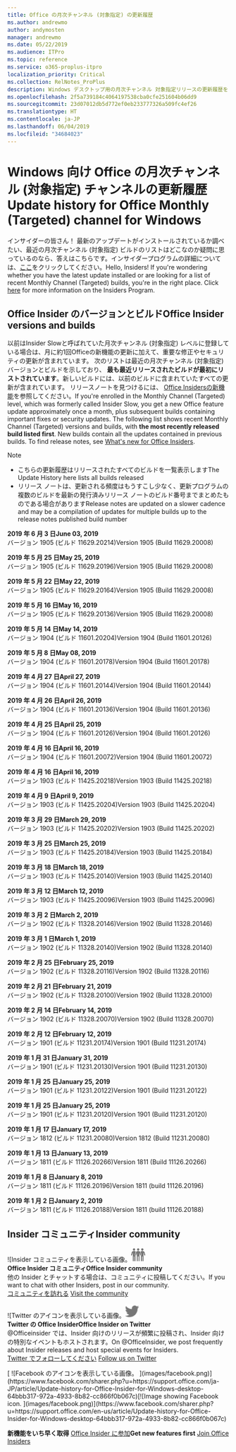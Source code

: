```yaml
---
title: Office の月次チャンネル (対象指定) の更新履歴
ms.author: andrewmo
author: andymosten
manager: andrewmo
ms.date: 05/22/2019
ms.audience: ITPro
ms.topic: reference
ms.service: o365-proplus-itpro
localization_priority: Critical
ms.collection: RelNotes_ProPlus
description: Windows デスクトップ用の月次チャンネル 対象指定リリースの更新履歴を Insider の皆様に提供します。
ms.openlocfilehash: 2f5a739184c4064197538cba0cfe251604b06dd9
ms.sourcegitcommit: 23d07012db5d772ef0eb233777326a509fc4ef26
ms.translationtype: HT
ms.contentlocale: ja-JP
ms.lasthandoff: 06/04/2019
ms.locfileid: "34684023"
---
```

# <a name="update-history-for-office-monthly-targeted-channel-for-windows"></a><span data-ttu-id="0cfe4-103">Windows 向け Office の月次チャンネル (対象指定) チャンネルの更新履歴</span><span class="sxs-lookup"><span data-stu-id="0cfe4-103">Update history for Office Monthly (Targeted) channel for Windows</span></span>

<span data-ttu-id="0cfe4-p101">インサイダーの皆さん！ 最新のアップデートがインストールされているか調べたい、最近の月次チャンネル (対象指定) ビルドのリストはどこなのか疑問に思っているのなら、答えはこちらです。インサイダープログラムの詳細については、[ここ](https://insider.office.com/)をクリックしてください。</span><span class="sxs-lookup"><span data-stu-id="0cfe4-p101">Hello, Insiders! If you're wondering whether you have the latest update installed or are looking for a list of recent Monthly Channel (Targeted) builds, you're in the right place. Click [here](https://insider.office.com/) for more information on the Insiders Program.</span></span>

## <a name="office-insider-versions-and-builds"></a><span data-ttu-id="0cfe4-107">Office Insider のバージョンとビルド</span><span class="sxs-lookup"><span data-stu-id="0cfe4-107">Office Insider versions and builds</span></span>

<span data-ttu-id="0cfe4-p102">以前はInsider Slowと呼ばれていた月次チャンネル (対象指定) レベルに登録している場合は、月に約1回Officeの新機能の更新に加えて、重要な修正やセキュリティの更新が含まれています。 次のリストは最近の月次チャンネル (対象指定) バージョンとビルドを示しており、 **最も最近リリースされたビルドが最初にリストされています**。新しいビルドには、以前のビルドに含まれていたすべての更新が含まれています。 リリースノートを見つけるには、 [Office Insidersの新機能](https://support.office.com/ja-JP/article/what-s-new-for-office-insiders-c152d1e2-96ff-4ce9-8c14-e74e13847a24)を参照してください。</span><span class="sxs-lookup"><span data-stu-id="0cfe4-p102">If you're enrolled in the Monthly Channel (Targeted) level, which was formerly called Insider Slow, you get a new Office feature update approximately once a month, plus subsequent builds containing important fixes or security updates. The following list shows recent Monthly Channel (Targeted) versions and builds, with **the most recently released build listed first**. New builds contain all the updates contained in previous builds. To find release notes, see [What's new for Office Insiders](https://support.office.com/en-us/article/what-s-new-for-office-insiders-c152d1e2-96ff-4ce9-8c14-e74e13847a24).</span></span>

> [!NOTE]
> - <span data-ttu-id="0cfe4-112">こちらの更新履歴はリリースされたすべてのビルドを一覧表示します</span><span class="sxs-lookup"><span data-stu-id="0cfe4-112">The Update History here lists all builds released</span></span>
> - <span data-ttu-id="0cfe4-113">リリース ノートは、更新される頻度はもうすこし少なく、更新プログラムの複数のビルドを最新の発行済みリリース ノートのビルド番号までまとめたものである場合があります</span><span class="sxs-lookup"><span data-stu-id="0cfe4-113">Release notes are updated on a slower cadence and may be a compilation of updates for multiple builds up to the release notes published build number</span></span>

[//]: # (削除禁止)

<span data-ttu-id="0cfe4-115">**2019 年 6 月 3 日**</span><span class="sxs-lookup"><span data-stu-id="0cfe4-115">**June 03, 2019**</span></span><br/>
<span data-ttu-id="0cfe4-116">バージョン 1905 (ビルド 11629.20214)</span><span class="sxs-lookup"><span data-stu-id="0cfe4-116">Version 1905 (Build 11629.20008)</span></span><br/>

<span data-ttu-id="0cfe4-117">**2019 年 5 月 25 日**</span><span class="sxs-lookup"><span data-stu-id="0cfe4-117">**May 25, 2019**</span></span><br/>
<span data-ttu-id="0cfe4-118">バージョン 1905 (ビルド 11629.20196)</span><span class="sxs-lookup"><span data-stu-id="0cfe4-118">Version 1905 (Build 11629.20008)</span></span><br/>

<span data-ttu-id="0cfe4-119">**2019 年 5 月 22 日**</span><span class="sxs-lookup"><span data-stu-id="0cfe4-119">**May 22, 2019**</span></span><br/> <span data-ttu-id="0cfe4-120">バージョン 1905 (ビルド 11629.20164)</span><span class="sxs-lookup"><span data-stu-id="0cfe4-120">Version 1905 (Build 11629.20008)</span></span><br/>

<span data-ttu-id="0cfe4-121">**2019 年 5 月 16 日**</span><span class="sxs-lookup"><span data-stu-id="0cfe4-121">**May 16, 2019**</span></span><br/>
<span data-ttu-id="0cfe4-122">バージョン 1905 (ビルド 11629.20136)</span><span class="sxs-lookup"><span data-stu-id="0cfe4-122">Version 1905 (Build 11629.20008)</span></span><br/>

<span data-ttu-id="0cfe4-123">**2019 年 5 月 14 日**</span><span class="sxs-lookup"><span data-stu-id="0cfe4-123">**May 14, 2019**</span></span><br/>
<span data-ttu-id="0cfe4-124">バージョン 1904 (ビルド 11601.20204)</span><span class="sxs-lookup"><span data-stu-id="0cfe4-124">Version 1904 (Build 11601.20126)</span></span><br/>

<span data-ttu-id="0cfe4-125">**2019 年 5 月 8 日**</span><span class="sxs-lookup"><span data-stu-id="0cfe4-125">**May 08, 2019**</span></span><br/>
<span data-ttu-id="0cfe4-126">バージョン 1904 (ビルド 11601.20178)</span><span class="sxs-lookup"><span data-stu-id="0cfe4-126">Version 1904 (Build 11601.20178)</span></span><br/>

<span data-ttu-id="0cfe4-127">**2019 年 4 月 27 日**</span><span class="sxs-lookup"><span data-stu-id="0cfe4-127">**April 27, 2019**</span></span><br/>
<span data-ttu-id="0cfe4-128">バージョン 1904 (ビルド 11601.20144)</span><span class="sxs-lookup"><span data-stu-id="0cfe4-128">Version 1904 (Build 11601.20144)</span></span><br/>

<span data-ttu-id="0cfe4-129">**2019 年 4 月 26 日**</span><span class="sxs-lookup"><span data-stu-id="0cfe4-129">**April 26, 2019**</span></span><br/>
<span data-ttu-id="0cfe4-130">バージョン 1904 (ビルド 11601.20136)</span><span class="sxs-lookup"><span data-stu-id="0cfe4-130">Version 1904 (Build 11601.20136)</span></span><br/>

<span data-ttu-id="0cfe4-131">**2019 年 4 月 25 日**</span><span class="sxs-lookup"><span data-stu-id="0cfe4-131">**April 25, 2019**</span></span><br/>
<span data-ttu-id="0cfe4-132">バージョン 1904 (ビルド 11601.20126)</span><span class="sxs-lookup"><span data-stu-id="0cfe4-132">Version 1904 (Build 11601.20126)</span></span><br/>

<span data-ttu-id="0cfe4-133">**2019 年 4 月 16 日**</span><span class="sxs-lookup"><span data-stu-id="0cfe4-133">**April 16, 2019**</span></span><br/>
<span data-ttu-id="0cfe4-134">バージョン 1904 (ビルド 11601.20072)</span><span class="sxs-lookup"><span data-stu-id="0cfe4-134">Version 1904 (Build 11601.20072)</span></span><br/>

<span data-ttu-id="0cfe4-135">**2019 年 4 月 16 日**</span><span class="sxs-lookup"><span data-stu-id="0cfe4-135">**April 16, 2019**</span></span><br/>
<span data-ttu-id="0cfe4-136">バージョン 1903 (ビルド 11425.20218)</span><span class="sxs-lookup"><span data-stu-id="0cfe4-136">Version 1903 (Build 11425.20218)</span></span><br/>

<span data-ttu-id="0cfe4-137">**2019 年 4 月 9 日**</span><span class="sxs-lookup"><span data-stu-id="0cfe4-137">**April 9, 2019**</span></span><br/>
<span data-ttu-id="0cfe4-138">バージョン 1903 (ビルド 11425.20204)</span><span class="sxs-lookup"><span data-stu-id="0cfe4-138">Version 1903 (Build 11425.20204)</span></span><br/>

<span data-ttu-id="0cfe4-139">**2019 年 3 月 29 日**</span><span class="sxs-lookup"><span data-stu-id="0cfe4-139">**March 29, 2019**</span></span><br/> <span data-ttu-id="0cfe4-140">バージョン 1903 (ビルド 11425.20202)</span><span class="sxs-lookup"><span data-stu-id="0cfe4-140">Version 1903 (Build 11425.20202)</span></span><br/>

<span data-ttu-id="0cfe4-141">**2019 年 3 月 25 日**</span><span class="sxs-lookup"><span data-stu-id="0cfe4-141">**March 25, 2019**</span></span><br/> <span data-ttu-id="0cfe4-142">バージョン 1903 (ビルド 11425.20184)</span><span class="sxs-lookup"><span data-stu-id="0cfe4-142">Version 1903 (Build 11425.20184)</span></span><br/>

<span data-ttu-id="0cfe4-143">**2019 年 3 月 18 日**</span><span class="sxs-lookup"><span data-stu-id="0cfe4-143">**March 18, 2019**</span></span><br/> <span data-ttu-id="0cfe4-144">バージョン 1903 (ビルド 11425.20140)</span><span class="sxs-lookup"><span data-stu-id="0cfe4-144">Version 1903 (Build 11425.20140)</span></span><br/>

<span data-ttu-id="0cfe4-145">**2019 年 3 月 12 日**</span><span class="sxs-lookup"><span data-stu-id="0cfe4-145">**March 12, 2019**</span></span><br/> <span data-ttu-id="0cfe4-146">バージョン 1903 (ビルド 11425.20096)</span><span class="sxs-lookup"><span data-stu-id="0cfe4-146">Version 1903 (Build 11425.20096)</span></span><br/>

<span data-ttu-id="0cfe4-147">**2019 年 3 月 2 日**</span><span class="sxs-lookup"><span data-stu-id="0cfe4-147">**March 2, 2019**</span></span><br/> <span data-ttu-id="0cfe4-148">バージョン 1902 (ビルド 11328.20146)</span><span class="sxs-lookup"><span data-stu-id="0cfe4-148">Version 1902 (Build 11328.20146)</span></span><br/>

<span data-ttu-id="0cfe4-149">**2019 年 3 月 1 日**</span><span class="sxs-lookup"><span data-stu-id="0cfe4-149">**March 1, 2019**</span></span><br/> <span data-ttu-id="0cfe4-150">バージョン 1902 (ビルド 11328.20140)</span><span class="sxs-lookup"><span data-stu-id="0cfe4-150">Version 1902 (Build 11328.20140)</span></span><br/>

<span data-ttu-id="0cfe4-151">**2019 年 2 月 25 日**</span><span class="sxs-lookup"><span data-stu-id="0cfe4-151">**February 25, 2019**</span></span><br/> <span data-ttu-id="0cfe4-152">バージョン 1902 (ビルド 11328.20116)</span><span class="sxs-lookup"><span data-stu-id="0cfe4-152">Version 1902 (Build 11328.20116)</span></span><br/>

<span data-ttu-id="0cfe4-153">**2019 年 2 月 21 日**</span><span class="sxs-lookup"><span data-stu-id="0cfe4-153">**February 21, 2019**</span></span><br/> <span data-ttu-id="0cfe4-154">バージョン 1902 (ビルド 11328.20100)</span><span class="sxs-lookup"><span data-stu-id="0cfe4-154">Version 1902 (Build 11328.20100)</span></span><br/>

<span data-ttu-id="0cfe4-155">**2019 年 2 月 14 日**</span><span class="sxs-lookup"><span data-stu-id="0cfe4-155">**February 14, 2019**</span></span><br/> <span data-ttu-id="0cfe4-156">バージョン 1902 (ビルド 11328.20070)</span><span class="sxs-lookup"><span data-stu-id="0cfe4-156">Version 1902 (Build 11328.20070)</span></span><br/>

<span data-ttu-id="0cfe4-157">**2019 年 2 月 12 日**</span><span class="sxs-lookup"><span data-stu-id="0cfe4-157">**February 12, 2019**</span></span><br/> <span data-ttu-id="0cfe4-158">バージョン 1901 (ビルド 11231.20174)</span><span class="sxs-lookup"><span data-stu-id="0cfe4-158">Version 1901 (Build 11231.20174)</span></span><br/>

<span data-ttu-id="0cfe4-159">**2019 年 1 月 31 日**</span><span class="sxs-lookup"><span data-stu-id="0cfe4-159">**January 31, 2019**</span></span><br/> <span data-ttu-id="0cfe4-160">バージョン 1901 (ビルド 11231.20130)</span><span class="sxs-lookup"><span data-stu-id="0cfe4-160">Version 1901 (Build 11231.20130)</span></span><br/> 

<span data-ttu-id="0cfe4-161">**2019 年 1 月 25 日**</span><span class="sxs-lookup"><span data-stu-id="0cfe4-161">**January 25, 2019**</span></span><br/> <span data-ttu-id="0cfe4-162">バージョン 1901 (ビルド 11231.20122)</span><span class="sxs-lookup"><span data-stu-id="0cfe4-162">Version 1901 (Build 11231.20122)</span></span><br/> 

<span data-ttu-id="0cfe4-163">**2019 年 1 月 25 日**</span><span class="sxs-lookup"><span data-stu-id="0cfe4-163">**January 25, 2019**</span></span><br/> <span data-ttu-id="0cfe4-164">バージョン 1901 (ビルド 11231.20120)</span><span class="sxs-lookup"><span data-stu-id="0cfe4-164">Version 1901 (Build 11231.20120)</span></span><br/> 

<span data-ttu-id="0cfe4-165">**2019 年 1 月 17 日**</span><span class="sxs-lookup"><span data-stu-id="0cfe4-165">**January 17, 2019**</span></span><br/> <span data-ttu-id="0cfe4-166">バージョン 1812 (ビルド 11231.20080)</span><span class="sxs-lookup"><span data-stu-id="0cfe4-166">Version 1812 (Build 11231.20080)</span></span><br/> 

<span data-ttu-id="0cfe4-167">**2019 年 1 月 13 日**</span><span class="sxs-lookup"><span data-stu-id="0cfe4-167">**January 13, 2019**</span></span><br/> <span data-ttu-id="0cfe4-168">バージョン 1811 (ビルド 11126.20266)</span><span class="sxs-lookup"><span data-stu-id="0cfe4-168">Version 1811 (Build 11126.20266)</span></span><br/>

<span data-ttu-id="0cfe4-169">**2019 年 1 月 8 日**</span><span class="sxs-lookup"><span data-stu-id="0cfe4-169">**January 8, 2019**</span></span><br/> <span data-ttu-id="0cfe4-170">バージョン 1811 (ビルド 11126.20196)</span><span class="sxs-lookup"><span data-stu-id="0cfe4-170">Version 1811 (build 11126.20196)</span></span><br/> 

<span data-ttu-id="0cfe4-171">**2019 年 1 月 2 日**</span><span class="sxs-lookup"><span data-stu-id="0cfe4-171">**January 2, 2019**</span></span><br/> <span data-ttu-id="0cfe4-172">バージョン 1811 (ビルド 11126.20188)</span><span class="sxs-lookup"><span data-stu-id="0cfe4-172">Version 1811 (build 11126.20188)</span></span><br/> 


## <a name="insider-community"></a><span data-ttu-id="0cfe4-173">Insider コミュニティ</span><span class="sxs-lookup"><span data-stu-id="0cfe4-173">Insider community</span></span>

<span data-ttu-id="0cfe4-174">![Insider コミュニティを表示している画像。</span><span class="sxs-lookup"><span data-stu-id="0cfe4-174">![Image showing insider community.</span></span> ](images/insidercommunity.png)<br/>
<span data-ttu-id="0cfe4-175">**Office Insider コミュニティ**</span><span class="sxs-lookup"><span data-stu-id="0cfe4-175">**Office Insider community**</span></span><br/> <span data-ttu-id="0cfe4-176">他の Insider とチャットする場合は、コミュニティに投稿してください。</span><span class="sxs-lookup"><span data-stu-id="0cfe4-176">If you want to chat with other Insiders, post in our community.</span></span><br/><span data-ttu-id="0cfe4-177"> 
[コミュニティを訪れる](https://go.microsoft.com/fwlink/?linkid=843493)</span><span class="sxs-lookup"><span data-stu-id="0cfe4-177"> 
[Visit the community](https://go.microsoft.com/fwlink/?linkid=843493)</span></span><br/> 

<span data-ttu-id="0cfe4-178">![Twitter のアイコンを表示している画像。</span><span class="sxs-lookup"><span data-stu-id="0cfe4-178">![Image showing twitter icon.</span></span> ](images/twitter.png)<br/>
<span data-ttu-id="0cfe4-179">**Twitter の Office Insider**</span><span class="sxs-lookup"><span data-stu-id="0cfe4-179">**Office Insider on Twitter**</span></span><br/> <span data-ttu-id="0cfe4-180">@Officeinsider では、Insider 向けのリリースが頻繁に投稿され、Insider 向けの特別なイベントもホストされます。</span><span class="sxs-lookup"><span data-stu-id="0cfe4-180">On @OfficeInsider, we post frequently about Insider releases and host special events for Insiders.</span></span><br/><span data-ttu-id="0cfe4-181"> 
[Twitter でフォローしてください](https://go.microsoft.com/fwlink/?linkid=717717)</span><span class="sxs-lookup"><span data-stu-id="0cfe4-181"> 
[Follow us on Twitter](https://go.microsoft.com/fwlink/?linkid=717717)</span></span><br/> 

<span data-ttu-id="0cfe4-182">
  [
  ![Facebook のアイコンを表示している画像。 ](images/facebook.png)](https://www.facebook.com/sharer.php?u=https://support.office.com/ja-JP/article/Update-history-for-Office-Insider-for-Windows-desktop-64bbb317-972a-4933-8b82-cc866f0b067c)</span><span class="sxs-lookup"><span data-stu-id="0cfe4-182">[![Image showing Facebook icon. ](images/facebook.png)](https://www.facebook.com/sharer.php?u=https://support.office.com/en-us/article/Update-history-for-Office-Insider-for-Windows-desktop-64bbb317-972a-4933-8b82-cc866f0b067c)</span></span>       


<span data-ttu-id="0cfe4-183">**新機能をいち早く取得**
[Office Insider に参加](https://insider.office.com/)</span><span class="sxs-lookup"><span data-stu-id="0cfe4-183">**Get new features first**
[Join Office Insiders](https://insider.office.com/)</span></span>
